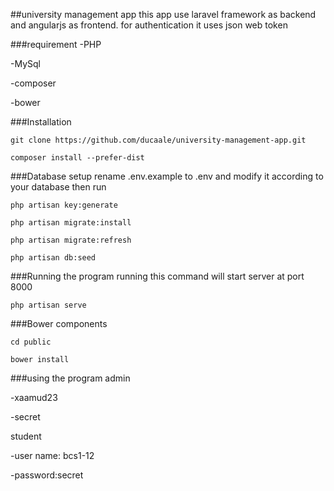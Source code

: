 ##university management app
this app use laravel framework as backend and angularjs as frontend. for authentication it uses json web token


###requirement
-PHP

-MySql

-composer

-bower

###Installation
```
git clone https://github.com/ducaale/university-management-app.git
```
```
composer install --prefer-dist
```
###Database setup
rename .env.example to .env and modify it according to your database then run
```
php artisan key:generate
```
```
php artisan migrate:install
```
```
php artisan migrate:refresh
```
```
php artisan db:seed
```

###Running the program
running this command will start server at port 8000
```
php artisan serve
```

###Bower components
```
cd public
```
```
bower install
```

###using the program
admin

-xaamud23

-secret

student

-user name: bcs1-12

-password:secret
